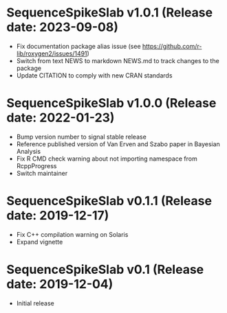 # SequenceSpikeSlab v1.0.1 (Release date: 2023-09-08)

* Fix documentation package alias issue (see https://github.com/r-lib/roxygen2/issues/1491)
* Switch from text NEWS to markdown NEWS.md to track changes to the package
* Update CITATION to comply with new CRAN standards

# SequenceSpikeSlab v1.0.0 (Release date: 2022-01-23)

* Bump version number to signal stable release
* Reference published version of Van Erven and Szabo paper in Bayesian
  Analysis
* Fix R CMD check warning about not importing namespace from RcppProgress
* Switch maintainer

# SequenceSpikeSlab v0.1.1 (Release date: 2019-12-17)

* Fix C++ compilation warning on Solaris
* Expand vignette

# SequenceSpikeSlab v0.1 (Release date: 2019-12-04)

* Initial release
